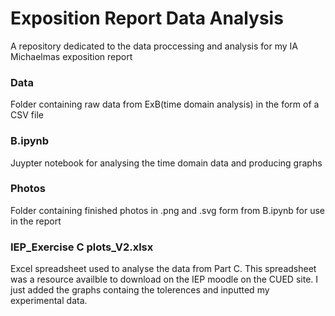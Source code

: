 # Exposition Report Data Analysis
A repository dedicated to the data proccessing and analysis for my IA Michaelmas exposition report

### Data
Folder containing raw data from ExB(time domain analysis) in the form of a CSV file

### B.ipynb
Juypter notebook for analysing the time domain data and producing graphs

### Photos
Folder containing finished photos in .png and .svg form from B.ipynb for use in the report

### IEP_Exercise C plots_V2.xlsx
Excel spreadsheet used to analyse the data from Part C. This spreadsheet was a resource availble to download on the IEP moodle on the CUED site. I just added the graphs containg the tolerences and inputted my experimental data.
